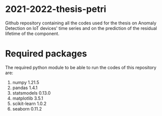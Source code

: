 # 2021-2022-thesis-petri
Github repository containing all the codes used for the thesis on Anomaly Detection on IoT devices' time series and on the prediction of the residual lifetime of the component.

# Required packages
The required python module to be able to run the codes of this repository are:

1. numpy 1.21.5
2. pandas 1.4.1
3. statsmodels 0.13.0
4. matplotlib 3.5.1
5. scikit-learn 1.0.2
6. seaborn 0.11.2